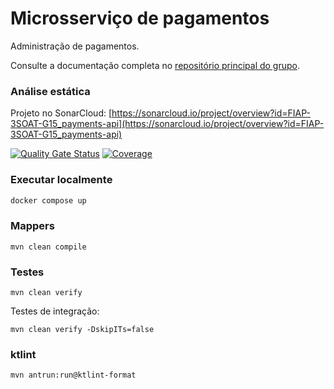 # Microsserviço de pagamentos

Administração de pagamentos.

Consulte a documentação completa no [repositório principal do grupo](https://github.com/FIAP-3SOAT-G15/tech-challenge).

### Análise estática

Projeto no SonarCloud: [https://sonarcloud.io/project/overview?id=FIAP-3SOAT-G15_payments-api](https://sonarcloud.io/project/overview?id=FIAP-3SOAT-G15_payments-api)

[![Quality Gate Status](https://sonarcloud.io/api/project_badges/measure?project=FIAP-3SOAT-G15_payments-api&metric=alert_status)](https://sonarcloud.io/summary/new_code?id=FIAP-3SOAT-G15_payments-api)
[![Coverage](https://sonarcloud.io/api/project_badges/measure?project=FIAP-3SOAT-G15_payments-api&metric=coverage)](https://sonarcloud.io/summary/new_code?id=FIAP-3SOAT-G15_payments-api)

### Executar localmente

```bash
docker compose up
```

### Mappers

```
mvn clean compile
```

### Testes

```
mvn clean verify
```

Testes de integração:

```
mvn clean verify -DskipITs=false
```

### ktlint

```
mvn antrun:run@ktlint-format
```
